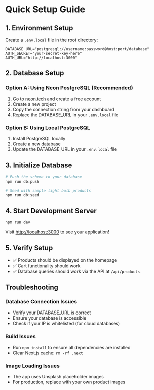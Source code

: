 # Quick Setup Guide

## 1. Environment Setup

Create a `.env.local` file in the root directory:

```env
DATABASE_URL="postgresql://username:password@host:port/database"
AUTH_SECRET="your-secret-key-here"
AUTH_URL="http://localhost:3000"
```

## 2. Database Setup

### Option A: Using Neon PostgreSQL (Recommended)

1. Go to [neon.tech](https://neon.tech) and create a free account
2. Create a new project
3. Copy the connection string from your dashboard
4. Replace the DATABASE_URL in your `.env.local` file

### Option B: Using Local PostgreSQL

1. Install PostgreSQL locally
2. Create a new database
3. Update the DATABASE_URL in your `.env.local` file

## 3. Initialize Database

```bash
# Push the schema to your database
npm run db:push

# Seed with sample light bulb products
npm run db:seed
```

## 4. Start Development Server

```bash
npm run dev
```

Visit [http://localhost:3000](http://localhost:3000) to see your application!

## 5. Verify Setup

- ✅ Products should be displayed on the homepage
- ✅ Cart functionality should work
- ✅ Database queries should work via the API at `/api/products`

## Troubleshooting

### Database Connection Issues
- Verify your DATABASE_URL is correct
- Ensure your database is accessible
- Check if your IP is whitelisted (for cloud databases)

### Build Issues
- Run `npm install` to ensure all dependencies are installed
- Clear Next.js cache: `rm -rf .next`

### Image Loading Issues
- The app uses Unsplash placeholder images
- For production, replace with your own product images 